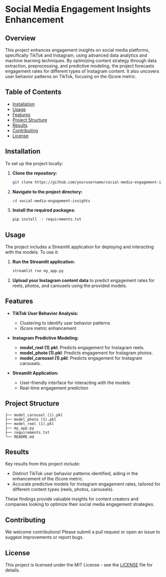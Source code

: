 # Social Media Engagement Insights Enhancement

## Overview

This project enhances engagement insights on social media platforms, specifically TikTok and Instagram, using advanced data analytics and machine learning techniques. By optimizing content strategy through data extraction, preprocessing, and predictive modeling, the project forecasts engagement rates for different types of Instagram content. It also uncovers user behavior patterns on TikTok, focusing on the iScore metric.

## Table of Contents

- [Installation](#installation)
- [Usage](#usage)
- [Features](#features)
- [Project Structure](#project-structure)
- [Results](#results)
- [Contributing](#contributing)
- [License](#license)

## Installation

To set up the project locally:

1. **Clone the repository:**
   ```bash
   git clone https://github.com/yourusername/social-media-engagement-insights.git
   ```
2. **Navigate to the project directory:**
   ```bash
   cd social-media-engagement-insights
   ```
3. **Install the required packages:**
   ```bash
   pip install -r requirements.txt
   ```

## Usage

The project includes a Streamlit application for deploying and interacting with the models. To use it:

1. **Run the Streamlit application:**
   ```bash
   streamlit run my_app.py
   ```
2. **Upload your Instagram content data** to predict engagement rates for reels, photos, and carousels using the provided models.

## Features

- **TikTok User Behavior Analysis:**
  - Clustering to identify user behavior patterns
  - iScore metric enhancement

- **Instagram Predictive Modeling:**
  - **model_reel (1).pkl**: Predicts engagement for Instagram reels.
  - **model_photo (1).pkl**: Predicts engagement for Instagram photos.
  - **model_carousel (1).pkl**: Predicts engagement for Instagram carousels.

- **Streamlit Application:**
  - User-friendly interface for interacting with the models
  - Real-time engagement prediction

## Project Structure

```plaintext
├── model_carousel (1).pkl
├── model_photo (1).pkl
├── model_reel (1).pkl
├── my_app.py
├── requirements.txt
└── README.md
```

## Results

Key results from this project include:

- Distinct TikTok user behavior patterns identified, aiding in the enhancement of the iScore metric.
- Accurate predictive models for Instagram engagement rates, tailored for different content types (reels, photos, carousels).

These findings provide valuable insights for content creators and companies looking to optimize their social media engagement strategies.

## Contributing

We welcome contributions! Please submit a pull request or open an issue to suggest improvements or report bugs.

## License

This project is licensed under the MIT License - see the [LICENSE](LICENSE) file for details.
